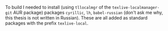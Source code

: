 To build I needed to install (using `tllocalmgr` of the
`texlive-localmanager-git` AUR package) packages `cyrillic`, `lh`,
`babel-russian` (don't ask me why, this thesis is not written in
Russian). These are all added as standard packages with the prefix
`texlive-local`.

